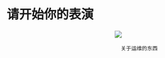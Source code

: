 #                                        请开始你的表演
<p align="center">
<img src="https://s1.ax1x.com/2018/10/08/iJn5JU.jpg">
 </p>


                                        关于运维的东西
